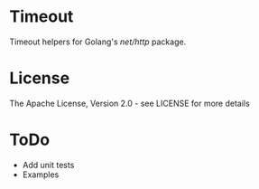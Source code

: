 Timeout
=======

Timeout helpers for Golang's *net/http* package.

License
=======
The Apache License, Version 2.0 - see LICENSE for more details


ToDo
====
* Add unit tests
* Examples


